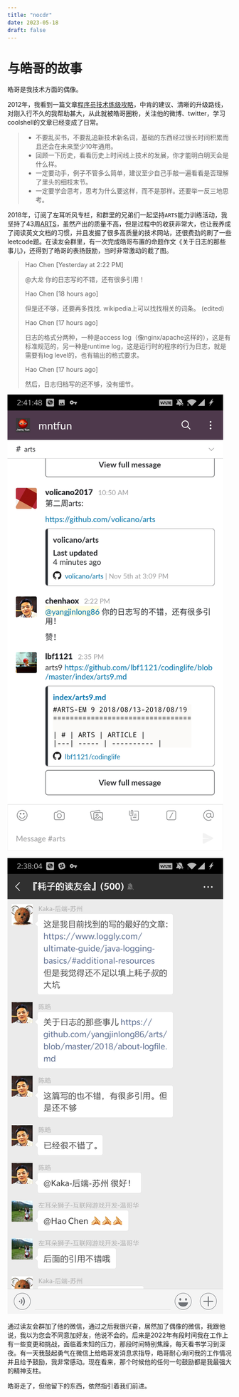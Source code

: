```yaml
--- 
title: "nocdr"
date: 2023-05-18
draft: false
---
```

# 与皓哥的故事

皓哥是我技术方面的偶像。

2012年，我看到一篇文章[程序员技术练级攻略](https://coolshell.cn/articles/4990.html)，中肯的建议、清晰的升级路线，对刚入行不久的我帮助甚大，从此就被皓哥圈粉，关注他的微博、twitter，学习coolshell的文章已经变成了日常。

> - 不要乱买书，不要乱追新技术新名词，基础的东西经过很长时间积累而且还会在未来至少10年通用。
> - 回顾一下历史，看看历史上时间线上技术的发展，你才能明白明天会是什么样。
> - 一定要动手，例子不管多么简单，建议至少自己手敲一遍看看是否理解了里头的细枝末节。
> - 一定要学会思考，思考为什么要这样，而不是那样。还要举一反三地思考。

2018年，订阅了左耳听风专栏，和群里的兄弟们一起坚持`ARTS`能力训练活动，我坚持了43周[ARTS](https://github.com/nocdr/arts)，虽然产出的质量不高，但是过程中的收获非常大，也让我养成了阅读英文文档的习惯，并且发掘了很多高质量的技术网站，还很费劲的刷了一些leetcode题。在读友会群里，有一次完成皓哥布置的命题作文《关于日志的那些事儿》，还得到了皓哥的表扬鼓励，当时非常激动的截了图。

>Hao Chen [Yesterday at 2:22 PM]
>
>@大龙 你的日志写的不错，还有很多引用！
>
> Hao Chen [18 hours ago]
>
> 但是还不够，还要再多找找. wikipedia上可以找找相关的词条。 (edited)
>
> Hao Chen [17 hours ago]
>
> 日志的格式分两种，一种是access log（像nginx/apache这样的），这是有标准规范的，另一种是runtime log，这是运行时的程序的行为日志，就是需要有log level的，也有输出的格式要求。
>
> Hao Chen [17 hours ago]
>
> 然后，日志归档写的还不够，没有细节。

![mntfun](./mntfun.png)

![wechat.png](./wechat.png)

通过读友会群加了他的微信，通过之后我很兴奋，居然加了偶像的微信，我跟他说，我以为您会不同意加好友，他说不会的。后来是2022年有段时间我在工作上有一些变更和挑战，面临着未知的压力，那段时间特别焦躁，每天看书学习到深夜。有一天我鼓起勇气在微信上给皓哥发消息求指导，皓哥耐心询问我的工作情况并且给予鼓励，我非常感动。现在看来，那个时候他的任何一句鼓励都是我最强大的精神支柱。

皓哥走了，但他留下的东西，依然指引着我们前进。
